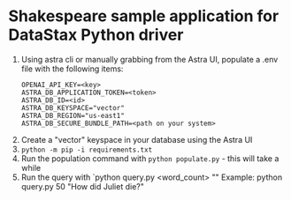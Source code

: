 # Shakespeare sample application for DataStax Python driver

1. Using astra cli or manually grabbing from the Astra UI, populate a .env file with the following items:
   ```
   OPENAI_API_KEY=<key>
   ASTRA_DB_APPLICATION_TOKEN=<token>
   ASTRA_DB_ID=<id>
   ASTRA_DB_KEYSPACE="vector"
   ASTRA_DB_REGION="us-east1"
   ASTRA_DB_SECURE_BUNDLE_PATH=<path on your system>
   ```
2. Create a "vector" keyspace in your database using the Astra UI
3. `python -m pip -i requirements.txt`
4. Run the population command with `python populate.py` - this will take a while
5. Run the query with `python query.py <word_count> "<query>"
     Example: python query.py 50 "How did Juliet die?"
